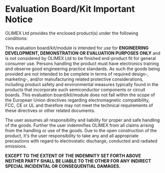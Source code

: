 Evaluation Board/Kit Important Notice
=====================================

OLIMEX Ltd provides the enclosed product(s) under the following conditions:

This evaluation board/kit/module is intended for use for **ENGINEERING DEVELOPMENT, DEMONSTRATION OR EVALUATION PURPOSES ONLY** and is not considered by OLIMEX Ltd to be finished end-product fit for general consumer use.
Persons handling the product must have electronics training and observe good engineering practice standards.
As such the goods being provided are not intended to be complete in terms of required design-, marketing-, and/or manufacturing related protective considerations, including product safety and environmental measures typically found in the products that incorporate such semiconductor components or circuit boards.
This evaluation board/kit/module does not fall within the scope of the European Union directives regarding electromagnetic compatibility, FCC, CE or UL and therefore may not meet the technical requirements of these directives or other related documents.

The user assumes all responsibility and liability for proper and safe handling of the goods.
Further the user indemnifies OLIMEX from all claims arising from the handling or use of the goods.
Due to the open construction of the product, it's the user responsibility to take any and all appropriate precautions with regard to electrostatic discharge, conducted and radiated emissions.

**EXCEPT TO THE EXTENT OF THE INDEMNITY SET FORTH ABOVE NEITHER PARTY SHALL BE LIABLE TO THE OTHER FOR ANY INDIRECT SPECIAL INCIDENTAL OR CONSEQUENTIAL DAMAGES.**
